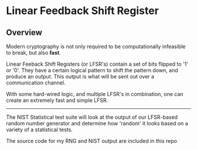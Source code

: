 # Linear Feedback Shift Register


## Overview

Modern cryptography is not only required to be computationally infeasible to break, but also **fast**.

Linear Feeback Shift Registers (or LFSR's) contain a set of bits flipped to '1' or '0'. They have a certain logical pattern to shift the pattern down, and produce an output.
This output is what will be sent out over a communication channel.

With some hard-wired logic, and multiple LFSR's in combination, one can create an extremely fast and simple LFSR.

----

The NIST Statistical test suite will look at the output of our LFSR-based random number generator and determine how 'random' it looks based on a variety of a statistical tests.

The source code for my RNG and NIST output are included in this repo
